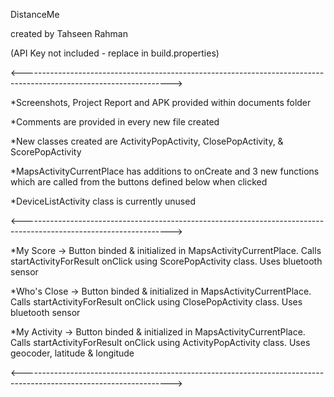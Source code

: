 DistanceMe

created by Tahseen Rahman

(API Key not included - replace in build.properties)

<------------------------------------------------------------------------------------------------------------------->

*Screenshots, Project Report and APK provided within documents folder

*Comments are provided in every new file created

*New classes created are ActivityPopActivity, ClosePopActivity, & ScorePopActivity

*MapsActivityCurrentPlace has additions to onCreate and 3 new functions which are called from the buttons defined
below when clicked

*DeviceListActivity class is currently unused

<------------------------------------------------------------------------------------------------------------------->

*My Score -> Button binded & initialized in MapsActivityCurrentPlace. Calls startActivityForResult onClick using
ScorePopActivity class. Uses bluetooth sensor

*Who's Close -> Button binded & initialized in MapsActivityCurrentPlace. Calls startActivityForResult onClick using
ClosePopActivity class. Uses bluetooth sensor

*My Activity -> Button binded & initialized in MapsActivityCurrentPlace. Calls startActivityForResult onClick using
ActivityPopActivity class. Uses geocoder, latitude & longitude

<------------------------------------------------------------------------------------------------------------------->
